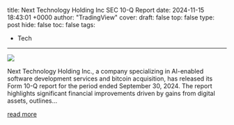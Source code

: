 title: Next Technology Holding Inc SEC 10-Q Report
date: 2024-11-15 18:43:01 +0000
author: "TradingView"
cover: 
draft: false
top: false
type: post
hide: false
toc: false
tags:
  - Tech
---

![](https://s.tradingview.com/static/images/illustrations/news-story.jpg)

Next Technology Holding Inc., a company specializing in AI-enabled software development services and bitcoin acquisition, has released its Form 10-Q report for the period ended September 30, 2024. The report highlights significant financial improvements driven by gains from digital assets, outlines…

[read more](https://www.tradingview.com/news/tradingview:fb87cff83c4c5:0-next-technology-holding-inc-sec-10-q-report/)
